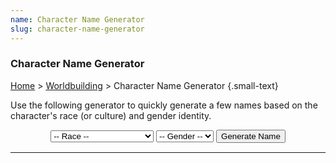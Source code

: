 ```yaml
---
name: Character Name Generator
slug: character-name-generator
---
```

### Character Name Generator</h3>
[Home](home) > [Worldbuilding](worldbuilding) > Character Name Generator {.small-text}

<p>Use the following generator to quickly generate a few names based on the character's race (or culture) and gender identity.</p>

<div style="margin-bottom:15px; text-align:center;">
    <select id="selectRace">
        <option value="">-- Race --</option>
        <option value="Dragonborn">Dragonborn</option>
        <option value="Dwarf">Dwarf</option>
        <option value="Elf">Elf</option>
        <option value="Gnome">Gnome</option>
        <option value="Halfling">Halfling</option>
        <option value="HumanArabic">Human (Arabic)</option>
        <option value="HumanCeltic">Human (Celtic)</option>
        <option value="HumanChinese">Human (Chinese)</option>
        <option value="HumanEgyptian">Human (Egyptian)</option>
        <option value="HumanEnglish">Human (English)</option>
        <option value="HumanFrench">Human (French)</option>
        <option value="HumanGerman">Human (German)</option>
        <option value="HumanGreek">Human (Greek)</option>
        <option value="HumanIndian">Human (Indian)</option>
        <option value="HumanMesoamerican">Human (Mesoamerican)</option>
        <option value="HumanJapanese">Human (Japanese)</option>
        <option value="HumanNigerCongo">Human (Niger-Congo)</option>
        <option value="HumanNorse">Human (Norse)</option>
        <option value="HumanPolynesian">Human (Polynesian)</option>
        <option value="HumanRoman">Human (Roman)</option>
        <option value="HumanSlavic">Human (Slavic)</option>
        <option value="HumanSpanish">Human (Spanish)</option>
        <option value="Orc">Orc</option>
        <option value="Tiefling">Tiefling</option>
    </select>
    <select id="selectGender">
        <option value="">-- Gender --</option>
        <option value="Female">Female</option>
        <option value="Male">Male</option>
    </select>
    <button id="buttonGenerateName" onclick="generateName()"> 
        Generate Name 
    </button> 
</div>

<hr/>

<h4 style="text-align:center;"><span id="givenName"></span> <span id="familyName"></span></h4>

<script>
    // Generate a random named based on the selected name lists.
    
    function generateName() {

        // Populate race variable based on the selection in the dropdown menus.
        let selectRace = document.getElementById('selectRace');
        let race = selectRace.options[selectRace.selectedIndex].value;

        // Populate gender variable based on the selection in the dropdown menus.
        let selectGender= document.getElementById('selectGender');
        let gender = selectGender.options[selectGender.selectedIndex].value;

        // Combine the race and gender variables to identify desired arrays.
        let givenNameList = eval(race + gender);
        let familyNameList = eval(race + "Family");
        
        // Select the given and family names at random from the appropriate list.
        givenName.innerHTML = 
            givenNameList[Math.floor(Math.random() * givenNameList.length)];
        familyName.innerHTML = 
            familyNameList[Math.floor(Math.random() * familyNameList.length)];
    }

    // Data
    const DragonbornFemale = ["Aakra","Aasathra","Antrara","Arava","Biri","Blendaeth","Burana","Chassath","Daar","Dentratha","Doudra","Driindar","Eggren","Farideh","Findex","Furrele","Gesrethe","Gilkass","Harann","Havilar","Hethress","Hillanot","Jaxi","Jezean","Jheri","Kadana","Kava","Korinn","Megren","Mijira","Mishann","Nala","Nuthra","Perra","Pogranix","Pyxrin","Quespa","Raiann","Rezena","Ruloth","Saphara","Savaran","Surina","Sora","Synthrin","Tatyan","Thava","Uadjit","Vezera","Zykroff"];
    const DragonbornMale = ["Adrex","Arjhan","Azzakh","Balasar","Baradad","Bharash","Bidreked","Dadalan","Dazzazn","Direcris","Donaar","Fax","Gargax","Ghesh","Gorbundus","Greethen","Heskan","Hirrathak","Ildrex","Kaladan","Kerkad","Kiirith","Kriv","Maagog","Medrash","Mehen","Mozikth","Mreksh","Mugrunden","Nadarr","Nithther","Norkruuth","Nykkan","Pandjed","Patrin","Pijjirik","Quarethon","Rathkran","Rhogar","Rivaan","Sethrekar","Sharnash","Shedinn","Srorthen","Tarhun","Torinn","Trynnicus","Valorean","Vrondiss","Zedaar"];
    const DragonbornFamily = ["Akambherylliax","Argenthrixus","Baharoosh","Beryntolthropal","Bhenkumbyrznaax","Caavylteradyn","Chumbyxirinnish","Clethtinthiallor","Daardendrian","Delmirev","Dhyrktelonis","Ebynichtomonis","Esstyrlynn","Fharngnarthnost","Ghaallixirn","Grrrmmballhyst","Gygazzylyshrift","Hashphronyxadyn","Hshhsstoroth","Imbixtellrhyst","Jerynomonis","Jharthraxyn","Kerrhylon","Kimbatuul","Lhamboldennish","Linxakasendalor","Mohradyllion","Mystan","Nemmonis","Norixius","Ophinshtalajiir","Orexijandilin","Pfaphnyrennish","Phrahdrandon","Pyraxtallinost","Qyxpahrgh","Raghthroknaar","Shestendeliath","Skaarzborroosh","Sumnarghthrysh","Tiammanthyllish","Turnuroth","Umbyrphrael","Vangdondalor","Verthisathurgiesh","Wivvyrholdalphiax","Wystongjiir","Xephyrbahnor","Yarjerit","Zzzxaaxthroth"];
    const DwarfFemale = ["Anbera","Artin","Audhild","Balifra","Barbena","Bardryn","Bolhild","Dagnal","Dariff","Delre","Diesa","Eldeth","Eridred","Falkrunn","Fallthra","Finellen","Gillydd","Gunnloda","Gurdis","Helgret","Helja","Hlin","Ilde","Jarana","Kathra","Kilia","Kristryd","Liftrasa","Marastyr","Mardred","Morana","Nalaed","Nora","Nurkara","Oriff","Ovina","Riswynn","Sannl","Therlin","Thodris","Torbera","Tordrid","Torgga","Urshar","Valida","Vistra","Vonana","Werydd","Whurdred","Yurgunn"];
    const DwarfMale = ["Adrik","Alberich","Baern","Barendd","Beloril","Brottor","Dain","Dalgal","Darrak","Delg","Duergath","Dworic","Eberk","Einkil","Elaim","Erias","Fallond","Fargrim","Gardain","Gilthur","Gimgen","Gimurt","Harbek","Kildrak","Kilvar","Morgran","Morkral","Nalral","Nordak","Nuraval","Oloric","Olunt","Orsik","Oskar","Rangrim","Reirak","Rurik","Taklinn","Thoradin","Thorin","Thradal","Tordek","Traubon","Travok","Ulfgar","Uraim","Veit","Vonbin","Vondal","Whurbin"];
    const DwarfFamily = ["Aranore","Balderk","Battlehammer","Bigtoe","Bloodkith","Bofdann","Brawnanvil","Brazzik","Broodfist","Burrowfound","Caebrek","Daerdahk","Dankil","Daraln","Deepdelver","Durthane","Eversharp","Fallack","Fireforge","Foamtankard","Frostbeard","Glanhig","Goblinbane","Goldfinder","Gorunn","Graybeard","Hammerstone","Helcral","Holderhek","Ironfist","Loderr","Lutgehr","Morigak","Orcfoe","Rakankrak","Ruby-Eye","Rumnaheim","Silveraxe","Silverstone","Steelfist","Stoutale","Strakeln","Strongheart","Thrahak","Torevir","Torunn","Trollbleeder","Trueanvil","Trueblood","Ungart"];
    const ElfFemale = ["Adrie","Ahinar","Althaea","Anastrianna","Andraste","Antinua","Arara","Baelitae","Bethrynna","Birel","Caelynn","Chaedi","Claira","Dara","Drusilia","Elama","Enna","Faral","Felosial","Hatae","Ielenia","Ilanis","Irann","Jarsali","Jelenneth","Keyleth","Leshanna","Lia","Maiathah","Malquis","Meriele","Mialee","Myathethil","Naivara","Quelenna","Quillathe","Ridaro","Sariel","Shanairla","Shava","Silaqui","Sumnes","Theirastra","Thiala","Tiaathque","Traulam","Vadania","Valanthe","Valna","Xanaphia"];
    const ElfMale = ["Adran","Aelar","Aerdeth","Ahvain","Aramil","Arannis","Aust","Azaki","Beiro","Berrian","Caeldrim","Carric","Dayereth","Dreali","Efferil","Eiravel","Enialis","Erdan","Erevan","Fivin","Galinndan","Gennal","Hadarai","Halimath","Heian","Himo","Immeral","Ivellios","Korfel","Lamlis","Laucian","Lucan","Mindartis","Naal","Nutae","Paelias","Peren","Quarion","Riardon","Rolen","Soveliss","Suhnae","Thamior","Tharivol","Theren","Theriatis","Thervan","Uthemar","Vanuath","Varis"];
    const ElfFamily = ["Aloro","Amakiir","Amastacia","Ariessus","Arnuanna","Berevan","Caerdonel","Caphaxath","Casilltenirra","Cithreth","Dalanthan","Eathalena","Erenaeth","Ethanasath","Fasharash","Firahel","Floshem","Galanodel","Goltorah","Hanali","Holimion","Horineth","Iathrana","Ilphelkiir","Iranapha","Koehlanna","Lathalas","Liadon","Meliamne","Mellerelel","Mystralath","Naïlo","Netyoive","Ofandrus","Ostoroth","Othronus","Qualanthri","Raethran","Rothenel","Selevarun","Siannodel","Suithrasas","Sylvaranth","Teinithra","Tiltathana","Wasanthi","Withrethin","Xiloscient","Xistsrith","Yaeldrin"];
    const GnomeFemale = ["Abalaba","Bimpnottin","Breena","Buvvie","Callybon","Caramip","Carlin","Cumpen","Dalaba","Donella","Duvamil","Ella","Ellyjoybell","Ellywick","Enidda","Lilli","Loopmottin","Lorilla","Luthra","Mardnab","Meena","Menny","Mumpena","Nissa","Numba","Nyx","Oda","Oppah","Orla","Panana","Pyntle","Quilla","Ranala","Reddlepop","Roywyn","Salanop","Shamil","Siffress","Symma","Tana","Tenena","Tervaround","Tippletoe","Ulla","Unvera","Veloptima","Virra","Waywocket","Yebe","Zanna"];
    const GnomeMale = ["Alston","Alvyn","Anverth","Arumawann","Bilbron","Boddynock","Brocc","Burgell","Cockaby","Crampernap","Dabbledob","Delebean","Dimble","Eberdeb","Eldon","Erky","Fablen","Fibblestib","Fonkin","Frouse","Frug","Gerbo","Gimble","Glim","Igden","Jabble","Jebeddo","Kellen","Kipper","Namfoodle","Oppleby","Orryn","Paggen","Pallabar","Pog","Qualen","Ribbles","Rimple","Roondar","Sapply","Seebo","Senteq","Sindri","Umpen","Warryn","Wiggens","Wobbles","Wrenn","Zaffrab","Zook"];
    const GnomeFamily = ["Albaratie","Bafflestone","Beren","Boondiggles","Cobblelob","Daergel","Dunben","Fabblestabble","Fapplestamp","Fiddlefen","Folkor","Garrick","Gimlen","Glittergem","Gobblefirn","Gummen","Horcusporcus","Humplebumple","Ironhide","Leffery","Lingenhall","Loofollue","Maekkelferce","Miggledy","Munggen","Murnig","Musgraben","Nackle","Ningel","Nopenstallen","Nucklestamp","Offund","Oomtrowl","Pilwicken","Pingun","Quillsharpener","Raulnor","Reese","Rofferton","Scheppen","Shadowcloak","Silverthread","Sympony","Tarkelby","Timbers","Turen","Umbodoben","Waggletop","Welber","Wildwander"];
    const HalflingFemale = ["Alain","Andry","Anne","Bella","Blossom","Bree","Callie","Chenna","Cora","Dee","Dell","Eida","Eran","Euphemia","Georgina","Gynnie","Harriet","Jasmine","Jillian","Jo","Kithri","Lavinia","Lidda","Maegan","Marigold","Merla","Myria","Nedda","Nikki","Nora","Olivia","Paela","Pearl","Pennie","Philomena","Portia","Robbie","Rose","Saral","Seraphina","Shaena","Stacee","Tawna","Thea","Trym","Tyna","Vani","Verna","Wella","Willow"];
    const HalflingMale = ["Alton","Ander","Bernie","Bobbin","Cade","Callus","Corrin","Dannad","Danniel","Eddie","Egart","Eldon","Errich","Fildo","Finnan","Franklin","Garret","Garth","Gilbert","Gob","Harol","Igor","Jasper","Keith","Kevin","Lazam","Lerry","Lindal","Lyle","Merric","Mican","Milo","Morrin","Nebin","Nevil","Osborn","Ostran","Oswalt","Perrin","Poppy","Reed","Roscoe","Sam","Shardon","Tye","Ulmo","Wellby","Wendel","Wenner","Wes"];
    const HalflingFamily = ["Appleblossom","Bigheart","Brightmoon","Brushgather","Cherrycheeks","Copperkettle","Deephollow","Elderberry","Fastfoot","Fatrabbit","Glenfellow","Goldfound","Goodbarrel","Goodearth","Greenbottle","Greenleaf","High-hill","Hilltopple","Hogcollar","Honeypot","Jamjar","Kettlewhistle","Leagallow","Littlefoot","Nimblefingers","Porridgepot","Quickstep","Reedfellow","Shadowquick","Silvereyes","Smoothhands","Stonebridge","Stoutbridge","Stoutman","Strongbones","Sunmeadow","Swiftwhistle","Tallfellow","Tealeaf","Tenpenny","Thistletop","Thorngage","Tosscobble","Underbough","Underfoot","Warmwater","Whispermouse","Wildcloak","Wildheart","Wiseacre"];
    const HumanArabicFemale = ["Aaliyah","Aida","Akilah","Alia","Amina","Atefeh","Chaima","Dalia","Ehsan","Elham","Farah","Fatemah","Gamila","Iesha","Inbar","Kamaria","Khadija","Layla","Lupe","Nabila","Nadine","Naima","Najila","Najwa","Nakia","Nashwa","Nawra","Nuha","Nura","Oma","Qadira","Qamar","Qistina","Rahima","Rihanna","Saadia","Sabah","Sada","Saffron","Sahar","Salma","Shatha","Tahira","Takisha","Thana","Yadira","Zahra","Zaida","Zaina","Zeinab"];
    const HumanArabicMale = ["Abbad","Abdul","Achmed","Akeem","Alif","Amir","Asim","Bashir","Bassam","Fahim","Farid","Farouk","Fayez","Fayyaad","Fazil","Hakim","Halil","Hamid","Hazim","Heydar","Hussein","Jabari","Jafar","Jahid","Jamal","Kalim","Karim","Kazim","Khadim","Khalid","Mahmud","Mansour","Musharraf","Mustafa","Nadir","Nazim","Omar","Qadir","Qusay","Rafiq","Rakim","Rashad","Rauf","Saladin","Sami","Samir","Talib","Tamir","Tariq","Yazid"];
    const HumanArabicFamily = ["-- Coming Soon --"];
    const HumanCelticFemale = ["Aife","Aina","Alane","Ardena","Arienh","Beatha","Birgit","Briann","Caomh","Cara","Cinnia","Cordelia","Deheune","Divone","Donia","Doreena","Elsha","Enid","Ethne","Evelina","Fianna","Genevieve","Gilda","Gitta","Grania","Gwyndolin","Idelisa","Isolde","Keelin","Kennocha","Lavena","Lesley","Linnette","Lyonesse","Mabina","Marvina","Mavis","Mirna","Morgan","Muriel","Nareena","Oriana","Regan","Ronat","Rowena","Selma","Ula","Venetia","Wynne","Yseult"];
    const HumanCelticMale = ["Airell","Airic","Alan","Anghus","Aodh","Bardon","Bearacb","Bevyn","Boden","Bran","Brasil","Bredon","Brian","Bricriu","Bryant","Cadman","Caradoc","Cedric","Conalt","Conchobar","Condon","Darcy","Devin","Dillion","Donaghy","Donall","Duer","Eghan","Ewyn","Ferghus","Galvyn","Gildas","Guy","Harvey","Iden","Irven","Karney","Kayne","Kelvyn","Kunsgnos","Leigh","Maccus","Moryn","Neale","Owyn","Pryderi","Reaghan","Taliesin","Tiernay","Turi"];
    const HumanCelticFamily = ["-- Coming Soon --"];
    const HumanChineseFemale = ["Ai","Anming","Baozhai","Bei","Caixia","Changchang","Chen","Chou","Chunhua","Daianna","Daiyu","Die","Ehuang","Fenfang","Ge","Hong","Huan","Huifang","Jia","Jiao","Jiaying","Jingfei","Jinjing","Lan","Li","Lihua","Lin","Ling","Liu","Meili","Ning","Qi","Qiao","Rong","Shu","Shuang","Song","Ting","Wen","Xia","Xiaodan","Xiaoli","Xingjuan","Xue","Ya","Yan","Ying","Yuan","Yue","Yun"];
    const HumanChineseMale = ["Bingwen","Bo","Bolin","Chang","Chao","Chen","Cheng","Da","Dingxiang","Fang","Feng","Fu","Gang","Guang","Hai","Heng","Hong","Huan","Huang","Huiliang","Huizhong","Jian","Jiayi","Junjie","Kang","Lei","Liang","Ling","Liwei","Meilin","Niu","Peizhi","Peng","Ping","Qiang","Qiu","Quan","Renshu","Rong","Ru","Shan","Shen","Tengfei","Wei","Xiaobo","Xiaoli","Xin","Yang","Ying","Zhong"];
    const HumanChineseFamily = ["-- Coming Soon --"];
    const HumanEgyptianFemale = ["A'at","Ahset","Amunet","Aneksi","Atet","Baketamon","Betrest","Bunefer","Dedyet","Hatshepsut","Hentie","Herit","Hetepheres","Intakaes","Ipwet","Itet","Joba","Kasmut","Kemanub","Khemut","Kiya","Maia","Menhet","Merit","Meritamen","Merneith","Merseger","Muyet","Nebet","Nebetah","Nedjemmut","Nefertiti","Neferu","Neithotep","Nit","Nofret","Nubemiunu","Peseshet","Pypuy","Qalhata","Rai","Redji","Sadeh","Sadek","Sitamun","Sitre","Takhat","Tarset","Taweret","Werenro"];
    const HumanEgyptianMale = ["Ahmose","Akhom","Amasis","Amenemhet","Anen","Banefre","Bek","Djedefre","Djoser","Hekaib","Henenu","Horemheb","Horwedja","Huya","Ibebi","Idu","Imhotep","Ineni","Ipuki","Irsu","Kagemni","Kawab","Kenamon","Kewap","Khaemwaset","Khafra","Khusebek","Masaharta","Meketre","Menkhaf","Merenre","Metjen","Nebamun","Nebetka","Nehi","Nekure","Nessumontu","Pakhom","Pawah","Pawero","Ramose","Rudjek","Sabaf","Sebek-khu","Sebni","Senusret","Shabaka","Somintu","Thaneni","Thethi"];
    const HumanEgyptianFamily = ["-- Coming Soon --"];
    const HumanEnglishFemale = ["Adelaide","Agatha","Agnes","Alice","Aline","Anne","Avelina","Avice","Beatrice","Cecily","Egelina","Eleanor","Elizabeth","Ella","Eloise","Elysande","Emeny","Emma","Emmeline","Ermina","Eva","Galiena","Geva","Giselle","Griselda","Hadwisa","Helen","Herleva","Hugolina","Ida","Isabella","Jacoba","Jane","Joan","Juliana","Katherine","Margery","Mary","Matilda","Maynild","Millicent","Oriel","Rohesia","Rosalind","Rosamund","Sarah","Susannah","Sybil","Williamina","Yvonne"];
    const HumanEnglishMale = ["Adam","Adelard","Aldous","Anselm","Arnold","Bernard","Bertram","Charles","Clerebold","Conrad","Diggory","Drogo","Everard","Frederick","Geoffrey","Gerald","Gilbert","Godfrey","Gunter","Guy","Henry","Heward","Hubert","Hugh","Jocelyn","John","Lance","Manfred","Miles","Nicholas","Norman","Odo","Percival","Peter","Ralf","Randal","Raymond","Reynard","Richard","Robert","Roger","Roland","Rolf","Simon","Theobald","Theodoric","Thomas","Timm","William","Wymar"];
    const HumanEnglishFamily = ["-- Coming Soon --"];
    const HumanFrenchFemale = ["Aalis","Agatha","Agnez","Alberea","Alips","Amée","Amelot","Anne","Avelina","Blancha","Cateline","Cecilia","Claricia","Collette","Denisete","Dorian","Edelina","Emelina","Emmelot","Ermentrudis","Gibelina","Gila","Gillette","Guiburgis","Guillemette","Guoite","Hecelina","Heloysis","Helyoudis","Hodeardis","Isabellis","Jaquette","Jehan","Johanna","Juliote","Katerine","Luciana","Margot","Marguerite","Maria","Marie","Melisende","Odelina","Perrette","Petronilla","Sedilia","Stephana","Sybilla","Ysabeau","Ysabel"];
    const HumanFrenchMale = ["Ambroys","Ame","Andri","Andriet","Anthoine","Bernard","Charles","Charlot","Colin","Denis","Durant","Edouart","Eremon","Ernault","Ethor","Felix","Floquart","Galleren","Gaultier","Gilles","Guy","Henry","Hugo","Imbert","Jacques","Jacquot","Jean","Jehannin","Louis","Louys","Loys","Martin","Michel","Mille","Morelet","Nicolas","Nicolle","Oudart","Perrin","Phillippe","Pierre","Regnault","Richart","Robert","Robinet","Sauvage","Simon","Talbot","Tanguy","Vincent"];
    const HumanFrenchFamily = ["-- Coming Soon --"];
    const HumanGermanFemale = ["Adelhayt","Affra","Agatha","Allet","Angnes","Anna","Apell","Applonia","Barbara","Brida","Brigita","Cecilia","Clara","Cristina","Dorothea","Duretta","Ella","Els","Elsbeth","Engel","Enlein","Enndlin","Eva","Fela","Fronicka","Genefe","Geras","Gerhauss","Gertrudt","Guttel","Helena","Irmel","Jonata","Katerina","Kuen","Kungund","Lucia","Madalena","Magdalen","Margret","Marlein","Martha","Otilia","Ottilg","Peternella","Reusin","Sibilla","Ursel","Vrsula","Walpurg"];
    const HumanGermanMale = ["Albrecht","Allexander","Baltasar","Benedick","Berhart","Caspar","Clas","Cristin","Cristoff","Dieterich","Engelhart","Erhart","Felix","Frantz","Fritz","Gerhart","Gotleib","Hans","Hartmann","Heintz","Herman","Jacob","Jeremias","Jorg","Karll","Kilian","Linhart","Lorentz","Ludwig","Marx","Melchor","Mertin","Michel","Moritz","Osswald","Ott","Peter","Rudolff","Ruprecht","Sewastian","Sigmund","Steffan","Symon","Thoman","Ulrich","Vallentin","Wendel","Wilhelm","Wolff","Wolfgang"];
    const HumanGermanFamily = ["-- Coming Soon --"];
    const HumanGreekFemale = ["Acantha","Aella","Alektos","Alkippe","Andromeda","Antigone","Ariadne","Astraea","Chloros","Chryseos","Daphne","Despoina","Dione","Eileithyia","Elektra","Euadne","Eudora","Eunomia","Hekabe","Helene","Hermoione","Hippolyte","Ianthe","Iokaste","Iole","Iphigenia","Ismene","Kalliope","Kallisto","Kalypso","Karme","Kassandra","Kassiopeia","Kirke","Kleio","Klotho","Klytië","Kynthia","Leto","Megaera","Melaina","Melpomene","Nausikaa","Nemesis","Niobe","Ourania","Phaenna","Polymnia","Semele","Theia"];
    const HumanGreekMale = ["Adonis","Adrastos","Aeson","Aias","Aineias","Aiolos","Alekto","Alkeides","Argos","Brontes","Damazo","Dardanos","Deimos","Diomedes","Endymion","Epimetheus","Erebos","Euandros","Ganymedes","Glaukos","Hektor","Heros","Hippolytos","Iacchus","Iason","Kadmos","Kastor","Kephalos","Kepheus","Koios","Kreios","Laios","Leandros","Linos","Lykos","Melanthios","Menelaus","Mentor","Neoptolemus","Okeanos","Orestes","Pallas","Patroklos","Philandros","Phoibos","Phrixus","Priamos","Pyrrhos","Xanthos","Zephyros"];
    const HumanGreekFamily = ["-- Coming Soon --"];
    const HumanIndianFemale = ["Abha","Aishwarya","Amala","Ananda","Ankita","Archana","Avani","Chandana","Chandrakanta","Chetan","Darshana","Devi","Dipti","Esha","Gauro","Gita","Indira","Indu","Jaya","Kala","Kalpana","Kamala","Kanta","Kashi","Kishori","Lalita","Lina","Madhur","Manju","Meera","Mohana","Mukta","Nisha","Nitya","Padma","Pratima","Priya","Rani","Sarala","Shakti","Shanta","Shobha","Sima","Sonal","Sumana","Sunita","Tara","Valli","Vijaya","Vimala"];
    const HumanIndianMale = ["Abhay","Ahsan","Ajay","Ajit","Akhil","Amar","Amit","Ananta","Aseem","Ashok","Bahadur","Basu","Chand","Chandra","Damodar","Darhsan","Devdan","Dinesh","Dipak","Gopal","Govind","Harendra","Harsha","Ila","Isha","Johar","Kalyan","Kiran","Kumar","Lakshmana","Mahavir","Narayan","Naveen","Nirav","Prabhakar","Prasanna","Raghu","Rajanikant","Rakesh","Ranjeet","Rishi","Sanjay","Sekar","Shandar","Sumantra","Vijay","Vikram","Vimal","Vishal","Yash"];
    const HumanIndianFamily = ["-- Coming Soon --"];
    const HumanJapaneseFemale = ["Aika","Akemi","Akiko","Amaya","Asami","Ayumi","Bunko","Chieko","Chika","Chiyo","Cho","Eiko","Emiko","Eri","Etsuko","Gina","Hana","Haruki","Hideko","Hikari","Hiroko","Hisoka","Hishi","Hotaru","Izumi","Kameyo","Kasumi","Kimiko","Kotone","Kyoko","Maiko","Masako","Mi","Minori","Mizuki","Naoki","Natsuko","Noriko","Rei","Ren","Saki","Shigeko","Shinju","Sumiko","Toshiko","Tsukiko","Ume","Usagi","Yasuko","Yuriko"];
    const HumanJapaneseMale = ["Akio","Atsushi","Daichi","Daiki","Daisuke","Eiji","Fumio","Hajime","Haru","Hideaki","Hideo","Hikaru","Hiro","Hiroki","Hisao","Hitoshi","Isamu","Isao","Jun","Katashi","Katsu","Kei","Ken","Kenshin","Kenta","Kioshi","Makoto","Mamoru","Masato","Masumi","Noboru","Norio","Osamu","Ryota","Sadao","Satoshi","Shigeo","Shin","Sora","Tadao","Takehiko","Takeo","Takeshi","Takumi","Tamotsu","Tatsuo","Toru","Toshio","Yasuo","Yukio"];
    const HumanJapaneseFamily = ["-- Coming Soon --"];
    const HumanMesoamericanFemale = ["Ahuiliztli","Atl","Centehua","Chalchiuitl","Chipahua","Cihuaton","Citlali","Citlalmina","Coszcatl","Cozamalotl","Cuicatl","Eleuia","Eloxochitl","Eztli","Ichtaca","Icnoyotl","Ihuicatl","Ilhuitl","Itotia","Iuitl","Ixcatzin","Izel","Malinalxochitl","Mecatl","Meztli","Miyaoaxochitl","Mizquixaual","Moyolehuani","Nahuatl","Necahual","Nenetl","Nochtli","Noxochicoztli","Ohtli","Papan","Patli","Quetzalxochitl","Sacnite","Teicui","Tepin","Teuicui","Teyacapan","Tlaco","Tlacoehua","Tlacotl","Tlalli","Tlanextli","Xihuitl","Xiuhcoatl","Xiuhtonal"];
    const HumanMesoamericanMale = ["Achcauhtli","Amoxtli","Chicahua","Chimalli","Cipactli","Coaxoch","Coyotl","Cualli","Cuauhtémoc","Cuetlachtilo","Cuetzpalli","Cuixtli","Ehecatl","Etalpalli","Huemac","Huitzilihuitl","Iccauhtli","Ilhicamina","Itztli","Ixtli","Mahuizoh","Manauia","Matlal","Matlalihuitl","Mazatl","Mictlantecuhtli","Milintica","Momoztli","Namacuix","Necalli","Necuametl","Nezahualcoyotl","Nexahualpilli","Nochehuatl","Nopaltzin","Ollin","Quauhtli","Tenoch","Teoxihuitl","Tepiltzin","Tezcacoatl","Tlacaelel","Tlacelel","Tlaloc","Tlanextic","Tlazohtlaloni","Tlazopillo","Uetzcayotl","Xipilli","Yaotl"];
    const HumanMesoamericanFamily = ["-- Coming Soon --"];
    const HumanNigerCongoFemale = ["Abebi","Abena","Abimbola","Akoko","Akachi","Alaba","Anuli","Ayo","Bolanle","Bosede","Chiamaka","Chidi","Chidimma","Chinyere","Chioma","Dada","Ebele","Efemena","Ejiro","Ekundayo","Enitan","Funanya","Ifunanya","Ige","Ime","Kunto","Lesedi","Lumusi","Mojisola","Monifa","Nakato","Ndidi","Ngozi","Nkiruka","Nneka","Ogechi","Olamide","Oluchi","Omolara","Onyeka","Simisola","Temitope","Thema","Titlayo","Udo","Uduak","Ufuoma","Yaa","Yejide","Yewande"];
    const HumanNigerCongoMale = ["Abebe","Abel","Abidemi","Abrafo","Adisa","Amadi","Amara","Anyim","Azubuike","Bapoto","Baraka","Bohlale","Bongani","Bujune","Buziba","Chakide","Chibuzo","Chika","Chimola","Chiratidzo","Dabulamanzi","Dumisa","Dwanh","Emeka","Folami","Gatura","Gebhuza","Gero","Isoba","Kagiso","Kamau","Katlego","Masego","Matata","Nthanda","Ogechi","Olwenyo","Osumare","Paki","Qinisela","Quanda","Samanya","Shanika","Sibonakaliso","Tapiwa","Thabo","Themba","Uzoma","Zuberi","Zuri"];
    const HumanNigerCongoFamily = ["-- Coming Soon --"];
    const HumanNorseFemale = ["Alfhild","Arnbjorg","Ase","Aslog","Astrid","Auda","Audhid","Bergljot","Birghild","Bodil","Brenna","Brynhild","Dagmar","Eerika","Eira","Gudrun","Gunborg","Gunhild","Gunvor","Helga","Hertha","Hilde","Hillevi","Ingrid","Iona","Jorunn","Kari","Kenna","Magnhild","Nanna","Olga","Ragna","Ragnhild","Ranveig","Runa","Saga","Sigfrid","Signe","Sigrid","Sigrunn","Solveg","Svanhild","Thora","Torborg","Torunn","Tove","Unn","Vigdis","Ylva","Yngvild"];
    const HumanNorseMale = ["Agni","Alaric","Anvindr","Arvid","Asger","Asmund","Bjarte","Bjorg","Bjorn","Brandr","Brandt","Brynjar","Calder","Colborn","Cuyler","Egil","Einar","Eric","Erland","Fiske","Folkvar","Fritjof","Frode","Geir","Halvar","Hemming","Hjalmar","Hjortr","Ingimarr","Ivar","Knud","Leif","Liufr","Manning","Oddr","Olin","Ormr","Ove","Rannulfr","Sigurd","Skari","Snorri","Sten","Stigandr","Stigr","Sven","Trygve","Ulf","Vali","Vidar"];
    const HumanNorseFamily = ["-- Coming Soon --"];
    const HumanPolynesianFemale = ["Ahulani","Airini","Alani","Aluala","Anahera","Anuhea","Aolani","Elenoa","Emele","Fetia","Fiva","Halona","Hi'ilei","Hina","Hinatea","Huali","Inia","Inina","Iolani","Isa","Ka'ana'ana","Ka'ena","Kaamia","Kahula","Kailani","Kamaile","Kamakani","Kamea","Latai","Liona","Lokelani","Marva","Mehana","Millawa","Moana","Ngana","Nohea","Pelika","Sanoe","Satina","Tahia","Tasi","Tiaho","Tihani","Toroa","Ulanni","Uluwehi","Vaina","Waiola","Waitara"];
    const HumanPolynesianMale = ["Afa","Ahohako","Aisake","Aleki","Anewa","Anitelu","Aputi","Ariki","Butat","Enele","Fef","Fuifui","Ha'aheo","Hanohano","Haunui","Hekili","Hiapo","Hikawera","Hanano","Ho'onani","Hoku","Hû'eu","Ina","Itu","Ka'aukai","Ka'eo","Kaelani","Kahale","Kaiea","Kaikoa","Kana'I","Koamalu","Ka","Laki","Makai","Manu","Manuka","Nui","Pono","Popoki","Ruru","Tahu","Taurau","Tuala","Turoa","Tusitala","Uaine","Waata","Waipuna","Zamar"];
    const HumanPolynesianFamily = ["-- Coming Soon --"];
    const HumanRomanFemale = ["Aelia","Aemilia","Agrippina","Alba","Antonia","Aquila","Augusta","Aurelia","Balbina","Blandina","Caelia","Camilla","Casia","Claudia","Cloelia","Domitia","Drusa","Fabia","Fabricia","Fausta","Flavia","Floriana","Fulvia","Germana","Glaucia","Gratiana","Hadriana","Hermina","Horatia","Hortensia","Iovita","Iulia","Laelia","Laurentia","Livia","Longina","Lucilla","Lucretia","Marcella","Marcia","Maxima","Nona","Octavia","Paulina","Petronia","Porcia","Tacita","Tullia","Verginia","Vita"];
    const HumanRomanMale = ["Aelius","Aetius","Agrippa","Albanus","Albus","Antonius","Appius","Aquilinus","Atilus","Augustus","Aurelius","Avitus","Balbus","Blandus","Blasius","Brutus","Caelius","Caius","Casian","Cassius","Cato","Celsus","Claudius","Cloelius","Cnaeus","Crispus","Cyprianus","Diocletianus","Egnatius","Ennius","Fabricius","Faustus","Gaius","Germanus","Gnaeus","Horatius","Iovianus","Iulius","Lucilius","Manius","Marcus","Marius","Maximus","Octavius","Paulus","Quintilian","Regulus","Servius","Tacitus","Varius"];
    const HumanRomanFamily = ["-- Coming Soon --"];
    const HumanSlavicFemale = ["Agripina","Anastasiya","Bogdana","Boleslava","Bozhena","Danica","Darya","Desislava","Dragoslava","Dunja","Efrosinia","Ekaterina","Elena","Faina","Galina","Irina","Iskra","Jasna","Katarina","Katya","Kresimira","Lyudmila","Magda","Mariya","Militsa","Miloslava","Mira","Miroslava","Mokosh","Morana","Natasha","Nika","Olga","Rada","Radoslava","Raisa","Slavitsa","Sofiya","Stanislava","Svetlana","Tatyana","Tomislava","Veronika","Vesna","Vladimira","Yaroslava","Yelena","Zaria","Zarya","Zoria"];
    const HumanSlavicMale = ["Aleksandru","Berislav","Blazh","Bogumir","Boguslav","Borislav","Bozhidar","Bratomil","Bratoslav","Bronislav","Chedomir","Chestibor","Chestirad","Chestislav","Desilav","Dmitrei","Dobromil","Dobroslav","Dragomir","Dragutin","Drazhan","Gostislav","Kazimir","Kyrilu","Lyubomir","Mechislav","Milivoj","Milosh","Mstislav","Nikola","Ninoslav","Premislav","Radomir","Radovan","Ratimir","Rostislav","Slavomir","Stanislav","Svetoslav","Tomislav","Vasili","Velimir","Vladimir","Vladislav","Vlastimir","Volodimeru","Vratislav","Yarognev","Yaromir","Zbignev"];
    const HumanSlavicFamily = ["-- Coming Soon --"];
    const HumanSpanishFemale = ["Abella","Adalina","Adora","Adriana","Ana","Antonia","Basilia","Beatriz","Bonita","Camila","Cande","Carmen","Catlina","Dolores","Dominga","Dorotea","Elena","Elicia","Esmerelda","Felipina","Francisca","Gabriela","Imelda","Ines","Isabel","Juana","Leocadia","Leonor","Leta","Lucinda","Maresol","Maria","Maricela","Matilde","Melania","Monica","Neva","Nilda","Petrona","Rafaela","Ramira","Rosario","Sofia","Suelo","Teresa","Tomasa","Valentia","Veronica","Ynes","Ysabel"];
    const HumanSpanishMale = ["Alexandre","Alfonso","Alonso","Anthon","Arcos","Arnaut","Arturo","Bartoleme","Benito","Bernat","Blasco","Carlos","Damian","Diego","Domingo","Enrique","Escobar","Ettor","Fernando","Franciso","Gabriel","Garcia","Gaspar","Gil","Gomes","Goncalo","Gostantin","Jayme","Joan","Jorge","Jose","Juan","Machin","Martin","Mateu","Miguel","Nicolas","Pascual","Pedro","Porico","Ramiro","Ramon","Rodrigo","Sabastian","Salvador","Simon","Tomas","Tristan","Valeriano","Ynigo"];
    const HumanSpanishFamily = ["-- Coming Soon --"];
    const OrcFemale = ["Arha","Baggi","Bendoo","Bilga","Brakka","Creega","Drenna","Ekk","Emen","Engong","Fistula","Gaaki","Gorga","Grai","Greeba","Grigi","Gynk","Hrathy","Huru","Ilga","Kabbarg","Kansif","Lagazi","Lezre","Murgen","Murook","Myev","Nagrette","Neega","Nella","Nogu","Oolah","Ootah","Ovak","Ownka","Puyet","Reeza","Shautha","Silgre","Sutha","Tagga","Tawar","Tomph","Ubada","Vanchu","Vola","Volen","Vorka","Yevelda","Zagga"];
    const OrcMale = ["Argran","Braak","Brug","Cagak","Dench","Dorn","Dren","Druuk","Feng","Gell","Gnarsh","Grumbar","Gubrash","Hagren","Henk","Hogar","Holg","Imsh","Karash","Karg","Keth","Korag","Krusk","Lubash","Megged","Mhurren","Mord","Morg","Nil","Nybarg","Odorr","Ohr","Rendar","Resh","Ront","Rrath","Sark","Scrag","Sheggen","Shump","Tanglar","Tarak","Thar","Thokk","Trag","Ugarth","Varg","Vilberg","Yurk","Zed"];
    const OrcFamily = ["-- Coming Soon --"];
    const TieflingFemale = ["Akta","Anakis","Armara","Astaro","Aym","Azza","Beleth","Bryseis","Bune","Criella","Damaia","Decarabia","Ea","Gadreel","Gomory","Hecat","Ishte","Jezebeth","Kali","Kallista","Kasdeya","Lerissa","Lilith","Makaria","Manea","Markosian","Mastema","Naamah","Nemeia","Nija","Orianna","Osah","Phelaia","Prosperine","Purah","Pyra","Rieta","Ronobe","Ronwe","Seddit","Seere","Sekhmet","Semyaza","Shava","Shax","Sorath","Uzza","Vapula","Vepar","Verin"];
    const TieflingMale = ["Abad","Ahrim","Akmen","Amnon","Andram","Astar","Balam","Barakas","Bathin","Caim","Chem","Cimer","Cressel","Damakos","Ekemon","Euron","Fenriz","Forcas","Habor","Iados","Kairon","Leucis","Mamnen","Mantus","Marbas","Melech","Merihim","Modean","Mordai","Mormo","Morthos","Nicor","Nirgel","Oriax","Paymon","Pelaios","Purson","Qemuel","Raam","Rimmon","Sammal","Skamos","Tethren","Thamuz","Therai","Valafar","Vassago","Xappan","Zepar","Zephan"];
    const TieflingFamily = ["Ambition","Art","Carrion","Chant","Creed","Death","Debauchery","Despair","Doom","Doubt","Dread","Ecstasy","Ennui","Entropy","Excellence","Fear","Glory","Gluttony","Grief","Hate","Hope","Horror","Ideal","Ignominy","Laughter","Love","Lust","Mayhem","Mockery","Murder","Muse","Music","Mystery","Nowhere","Open","Pain","Passion","Poetry","Quest","Random","Reverence","Revulsion","Sorrow","Temerity","Torment","Tragedy","Vice","Virtue","Weary","Wit"];
</script> 